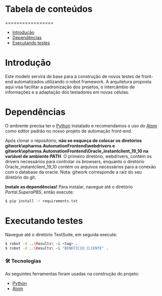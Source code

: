 # Tabela de conteúdos
=================
<!--ts-->
   * [Introdução](#Introdução)
   * [Dependências](#Dependencias)
   * [Executando testes](#executando-testes)
<!--te-->

# Introdução
Este modelo servirá de base para a construção de novos testes de front-end automatizados utilizando o robot framework. A arquitetura proposta aqui visa facilitar a padronização dos projetos, o intercâmbio de informações e a adaptação dos testadores em novas células.

# Dependências
O ambiente precisa ter o [Python](https://www.python.org/downloads/) instalado e recomendamos o uso do [Atom](https://atom.io/) como editor padrão no nosso projeto de automação front-end.

Após clonar o repositório, **não se esqueça de colocar os diretórios gitwork\epharma.AutomationFrontend\webdrivers e gitwork\epharma.AutomationFrontend\Oracle_instantclient_19_10 na variável de ambiente _PATH_**. O primeiro diretório, webdrivers, contém os drivers necessários para controlar os browsers, enquanto o diretório Oracle_instantclient_19_10 contém os arquivos necessários para a conexão com o database da oracle. Nota: gitwork corresponde a raíz do seu diretório do git.

**Instale as dependências!** Para instalar, navegue até o diretório _Portal.SuperaPBS_, então execute:
```bash
$ pip install -r requirements.txt
```

# Executando testes
Navegue até o diretório TestSuite, em seguida execute:
```bash
$ robot -d ..\Results\ -i <tag> .
$ robot -d ..\Results\ -i "BENEFICIO_CLIENTE" .
```

### 🛠 Tecnologias
As seguintes ferramentas foram usadas na construção do projeto:

- [Python](https://www.python.org/downloads/)
- [Atom](https://atom.io/)
